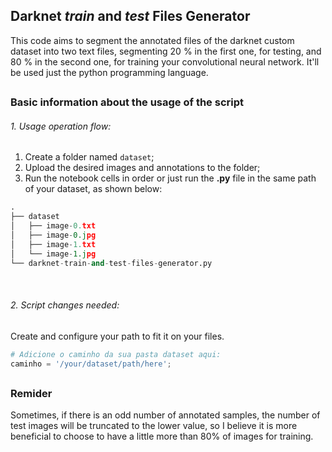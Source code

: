 ## Darknet *train* and *test* Files Generator

This code aims to segment the annotated files of the darknet custom dataset into two text files, segmenting 20 % in the first one, for testing, and 80 % in the second one, for training your convolutional neural network. It'll be used just the python programming language.

##

### Basic information about the usage of the script

###### 1. Usage operation flow:

1. Create a folder named `dataset`;
2. Upload the desired images and annotations to the folder;
3. Run the notebook cells in order or just run the **.py** file in the same path of your dataset, as shown below:

```python
.
├── dataset
│   ├── image-0.txt
│   ├── image-0.jpg
│   ├── image-1.txt
│   └── image-1.jpg
└── darknet-train-and-test-files-generator.py
```

<br>

###### 2. Script changes needed:
Create and configure your path to fit it on your files.
```python
# Adicione o caminho da sua pasta dataset aqui:
caminho = '/your/dataset/path/here';
```

##

### Remider

Sometimes, if there is an odd number of annotated samples, the number of test images will be truncated to the lower value, so I believe it is more beneficial to choose to have a little more than 80% of images for training.

